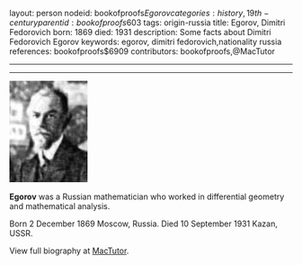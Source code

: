 layout: person
nodeid: bookofproofs$Egorov
categories: history,19th-century
parentid: bookofproofs$603
tags: origin-russia
title: Egorov, Dimitri Fedorovich
born: 1869
died: 1931
description: Some facts about Dimitri Fedorovich Egorov
keywords: egorov, dimitri fedorovich,nationality russia
references: bookofproofs$6909
contributors: bookofproofs,@MacTutor

---


---

![Egorov.jpg](https://github.com/bookofproofs/bookofproofs.github.io/blob/main/_sources/_assets/images/portraits/Egorov.jpg?raw=true)

**Egorov** was a Russian mathematician who worked in differential geometry and mathematical analysis.

Born 2 December 1869 Moscow, Russia. Died 10 September 1931 Kazan, USSR.


View full biography at [MacTutor](https://mathshistory.st-andrews.ac.uk/Biographies/Egorov/).